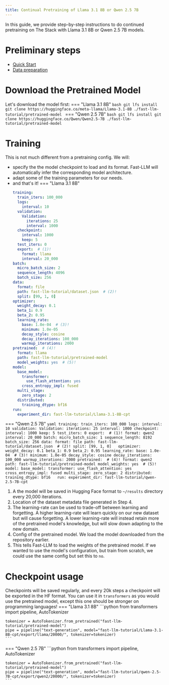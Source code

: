 ```yaml
---
title: Continual Pretraining of Llama 3.1 8B or Qwen 2.5 7B
---
```



In this guide, we provide step-by-step instructions to do continued pretraining on The Stack with Llama 3.1 8B  or Qwen 2.5 7B models.

# Preliminary steps
- [Quick Start](../quick-start.md)
- [Data preparation](data-preparation.md)

# Download the Pretrained Model
Let's download the model first:
=== "Llama 3.1 8B"
    ```bash
    git lfs install
    git clone https://huggingface.co/meta-llama/Llama-3.1-8B ./fast-llm-tutorial/pretrained-model
    ```
=== "Qwen 2.5 7B"
    ```bash
    git lfs install
    git clone https://huggingface.co/Qwen/Qwen2.5-7B ./fast-llm-tutorial/pretrained-model
    ```

# Training
This is not much different from a pretraining config. We will:
- specify the the model checkpoint to load and its format. Fast-LLM will automatically infer the corresponding model architecture.
- adapt some of the training parameters for our needs.
- and that's it!
=== "Llama 3.1 8B"
    ```yaml
    training:
      train_iters: 100_000
      logs:
        interval: 10
      validation:
        Validation:
          iterations: 25
          interval: 1000
      checkpoint:
        interval: 1000
        keep: 5
      test_iters: 0
      export:  # (1)!
        format: llama
        interval: 20_000
    batch:
      micro_batch_size: 2
      sequence_length: 4096
      batch_size: 256
    data:
      format: file
      path: fast-llm-tutorial/dataset.json  # (2)!
      split: [99, 1, 0]  
    optimizer:  
      weight_decay: 0.1
      beta_1: 0.9
      beta_2: 0.95
      learning_rate:
        base: 1.0e-04  # (3)!
        minimum: 1.0e-05
        decay_style: cosine
        decay_iterations: 100_000
        warmup_iterations: 2000
    pretrained:  # (4)!
      format: llama
      path: fast-llm-tutorial/pretrained-model
      model_weights: yes  # (5)!
    model:
      base_model:
        transformer:
          use_flash_attention: yes
        cross_entropy_impl: fused
      multi_stage:
        zero_stage: 2
      distributed:
        training_dtype: bf16  
    run:
      experiment_dir: fast-llm-tutorial/Llama-3.1-8B-cpt
    ```
=== "Qwen 2.5 7B"
    ```yaml
    training:
      train_iters: 100_000
      logs:
        interval: 10
      validation:
        Validation:
          iterations: 25
          interval: 1000
      checkpoint:
        interval: 1000
        keep: 5
      test_iters: 0
      export:  # (1)!
        format: qwen2
        interval: 20_000
    batch:
      micro_batch_size: 1
      sequence_length: 8192
      batch_size: 256
    data:
      format: file
      path: fast-llm-tutorial/dataset.json  # (2)!
      split: [99, 1, 0]  
    optimizer:  
      weight_decay: 0.1
      beta_1: 0.9
      beta_2: 0.95
      learning_rate:
        base: 1.0e-04  # (3)!
        minimum: 1.0e-05
        decay_style: cosine
        decay_iterations: 100_000
        warmup_iterations: 2000
    pretrained:  # (4)!
      format: qwen2
      path: fast-llm-tutorial/pretrained-model
      model_weights: yes  # (5)!
    model:
      base_model:
        transformer:
          use_flash_attention: yes
        cross_entropy_impl: fused
      multi_stage:
        zero_stage: 2
      distributed:
        training_dtype: bf16  
    run:
      experiment_dir: fast-llm-tutorial/qwen-2.5-7B-cpt
    ```

1.  A the model will be saved in Hugging Face format to `~/results` directory every 20,000 iterations.
2.  Location of the dataset metadata file generated in Step 4.
3.  The learning-rate can be used to trade-off between learning and forgetting. A higher learning-rate will learn quickly on our new dataset but will cause forgetting. A lower learning-rate will instead retain more of the pretrained model's knowledge, but will slow down adapting to the new domain.
4.  Config of the pretrained model. We load the model downloaded from the repository earlier.
5.  This tells Fast-LLM to load the weights of the pretrained model. If we wanted to use the model's configuration, but train from scratch, we could use the same config but set this to `no`.

# Checkpoint usage
Checkpoints will be saved regularly, and every 20k steps a checkpoint will be exported in the HF format.
You can use it in `transformers` as you would use the pretrained  model, except this one should be stronger on programming languages!
=== "Llama 3.1 8B"
    ```python
    from transformers import pipeline, AutoTokenizer

    tokenizer = AutoTokenizer.from_pretrained("fast-llm-tutorial/pretrained-model")
    pipe = pipeline("text-generation", model="fast-llm-tutorial/Llama-3.1-8B-cpt/export/llama/20000/", tokenizer=tokenizer)
    ```
=== "Qwen 2.5 7B"
    ```python
    from transformers import pipeline, AutoTokenizer

    tokenizer = AutoTokenizer.from_pretrained("fast-llm-tutorial/pretrained-model")
    pipe = pipeline("text-generation", model="fast-llm-tutorial/qwen-2.5-7B-cpt/export/qwen2/20000/", tokenizer=tokenizer)
    ```